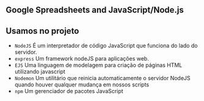 ## Google Spreadsheets and JavaScript/Node.js

## Usamos no projeto

* `NodeJS` É um interpretador de código JavaScript que funciona do lado do servidor.
* `express` Um framework nodeJS para aplicações web.
* `EJS` Uma linguagem de modelagem para criação de páginas HTML utilizando javascript
* `Nodemon` Um utilitário que reinicia automaticamente o servidor NodeJS quando houver qualquer mudança em nossos scripts
* `npm` Um gerenciador de pacotes JavaScript